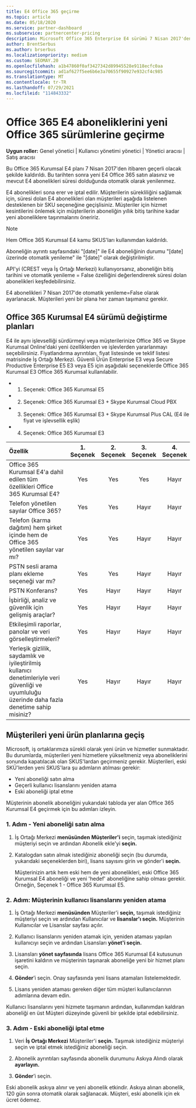 ```yaml
---
title: E4 Office 365 geçirme
ms.topic: article
ms.date: 05/18/2020
ms.service: partner-dashboard
ms.subservice: partnercenter-pricing
description: Microsoft Office 365 Enterprise E4 sürümü 7 Nisan 2017'den itibaren kaldırıldı. Müşteri aboneliklerinizi daha yeni sürümlere geçirmeyi Office 365.
author: BrentSerbus
ms.author: brserbus
ms.localizationpriority: medium
ms.custom: SEOMAY.20
ms.openlocfilehash: a1b47860f0af3427342d89945528e9118ecfc0aa
ms.sourcegitcommit: ad1af627f5ee6b6e3a70655f90927e932cf4c985
ms.translationtype: MT
ms.contentlocale: tr-TR
ms.lasthandoff: 07/29/2021
ms.locfileid: "114843332"
---
```

# <a name="migrate-office-365-e4-subscriptions-to-newer-office-365-versions"></a>Office 365 E4 aboneliklerini yeni Office 365 sürümlerine geçirme

**Uygun roller:** Genel yönetici | Kullanıcı yönetimi yönetici | Yönetici aracısı | Satış aracısı

Bu Office 365 Kurumsal E4 planı 7 Nisan 2017'den itibaren geçerli olacak şekilde kaldırıldı. Bu tarihten sonra yeni E4 Office 365 satın alasınız ve mevcut E4 abonelikleri süresi dolduğunda otomatik olarak yenilenmez.

E4 abonelikleri sona erer ve iptal edilir. Müşterilerin sürekliliğini sağlamak için, süresi dolan E4 abonelikleri olan müşterileri aşağıda listelenen desteklenen bir SKU seçeneğine geçişlisiniz. Müşteriler için hizmet kesintilerini önlemek için müşterilerin aboneliğin yıllık bitiş tarihine kadar yeni aboneliklere taşınmalarını öneririz. 

> [!NOTE]  
> Hem Office 365 Kurumsal E4 kamu SKUS'ları kullanımdan kaldırıldı.
 
Aboneliğin ayrıntı sayfasındaki "[date]" ile E4 aboneliğinin durumu "[date] üzerinde otomatik yenileme" ile "[date]" olarak değiştirilmiştir. 

API'yi (CREST veya İş Ortağı Merkezi) kullanıyorsanız, aboneliğin bitiş tarihini ve otomatik yenileme = False özelliğini değerlendirerek süresi dolan abonelikleri keşfedebilirsiniz. 

E4 abonelikleri 7 Nisan 2017'de otomatik yenileme=False olarak ayarlanacak. Müşterileri yeni bir plana her zaman taşımanız gerekir. 

## <a name="office-365-enterprise-e4-edition-replacement-plans"></a>Office 365 Kurumsal E4 sürümü değiştirme planları

E4 ile aynı işlevselliği sürdürmeyi veya müşterilerinize Office 365 ve Skype Kurumsal Online'daki yeni özelliklerden ve işlevlerden yararlanmayı seçebilirsiniz. Fiyatlandırma ayrıntıları, fiyat listesinde ve teklif listesi matrisinde İş Ortağı Merkezi. Güvenli Ürün Enterprise E3 veya Secure Productive Enterprise E5 E3 veya E5 için aşağıdaki seçeneklerde Office 365 Kurumsal E3 Office 365 Kurumsal kullanılabilir.

- 1. Seçenek: Office 365 Kurumsal E5

- 2. Seçenek: Office 365 Kurumsal E3 + Skype Kurumsal Cloud PBX

- 3. Seçenek: Office 365 Kurumsal E3 + Skype Kurumsal Plus CAL (E4 ile fiyat ve işlevsellik eşlik)

- 4. Seçenek: Office 365 Kurumsal E3


| Özellik | 1\. Seçenek | 2\. Seçenek | 3\. Seçenek | 4\. Seçenek |
| :---    | :------: |   :---:  |   :---:  |   :---:  |
| Office 365 Kurumsal E4'a dahil edilen tüm özellikleri Office 365 Kurumsal E4? | Yes | Yes | Yes | Hayır |
| Telefon yönetilen sayılar Office 365? | Yes | Yes | Hayır | Hayır |
| Telefon (karma dağıtım) hem şirket içinde hem de Office 365 yönetilen sayılar var mı? | Yes | Yes | Hayır | Hayır |
| PSTN sesli arama planı ekleme seçeneği var mı? | Yes | Yes | Hayır | Hayır |
| PSTN Konferans? | Yes | Hayır | Hayır | Hayır |
| İşbirliği, analiz ve güvenlik için gelişmiş araçlar? | Yes | Hayır | Hayır | Hayır |
| Etkileşimli raporlar, panolar ve veri görselleştirmeleri? | Yes | Hayır | Hayır | Hayır | 
| Yerleşik gizlilik, saydamlık ve iyileştirilmiş kullanıcı denetimleriyle veri güvenliği ve uyumluluğu üzerinde daha fazla denetime sahip misiniz? | Yes | Hayır | Hayır | Hayır | 

## <a name="transition-customers-to-new-product-plans"></a>Müşterileri yeni ürün planlarına geçiş

Microsoft, iş ortaklarımıza sürekli olarak yeni ürün ve hizmetler sunmaktadır. Bu durumlarda, müşterileri yeni hizmetlere yükseltmeniz veya aboneliklerini sonunda kapatılacak olan SKUS'lardan geçirmeniz gerekir. Müşterileri, eski SKÜ'lerden yeni SKUS'lara şu adımların atılması gerekir:

-   Yeni aboneliği satın alma
-   Geçerli kullanıcı lisanslarını yeniden atama
-   Eski aboneliği iptal etme

Müşterinin abonelik aboneliğini yukarıdaki tabloda yer alan Office 365 Kurumsal E4 geçirmek için bu adımları izleyin.

### <a name="step-1---purchase-the-new-subscription"></a>1. Adım - Yeni aboneliği satın alma

1. İş Ortağı Merkezi **menüsünden** **Müşteriler'i** seçin, taşımak istediğiniz müşteriyi seçin ve ardından Abonelik ekle'yi **seçin.**

2. Katalogdan satın almak istediğiniz aboneliği seçin (bu durumda, yukarıdaki seçeneklerden biri), lisans sayısını girin ve gönder'i **seçin.**

   Müşterinizin artık hem eski hem de yeni abonelikleri, eski Office 365 Kurumsal E4 aboneliği ve yeni 'hedef' aboneliğine sahip olması gerekir. Örneğin, Seçenek 1 - Office 365 Kurumsal E5.

### <a name="step-2---reassign-the-customers-users-licenses"></a>2. Adım: Müşterinin kullanıcı lisanslarını yeniden atama

1. İş Ortağı Merkezi **menüsünden** Müşteriler'i **seçin,** taşımak istediğiniz müşteriyi seçin ve ardından Kullanıcılar ve **lisanslar'ı seçin.** Müşterinin Kullanıcılar ve Lisanslar sayfası açılır.

2. Kullanıcı lisanslarını yeniden atamak için, yeniden ataması yapılan kullanıcıyı seçin ve ardından Lisansları **yönet'i seçin.**

3. Lisansları **yönet sayfasında** lisans  Office 365 Kurumsal E4 kutusunun işaretini kaldırın ve müşterinin taşınarak aboneliğe yeni bir hizmet planı seçin.

4. **Gönder**’i seçin. Onay sayfasında yeni lisans atamaları listelemektedir.

5. Lisans yeniden ataması gereken diğer tüm müşteri kullanıcılarının adımlarına devam edin.

Kullanıcı lisanslarını yeni hizmete taşımanın ardından, kullanımdan kaldıran aboneliği en üst Müşteri düzeyinde güvenli bir şekilde iptal edebilirsiniz.

### <a name="step-3---cancel-the-old-subscription"></a>3. Adım - Eski aboneliği iptal etme

1. Veri **İş Ortağı Merkezi** Müşteriler'i **seçin.** Taşımak istediğiniz müşteriyi seçin ve iptal etmek istediğiniz aboneliği seçin.

2. Abonelik ayrıntıları sayfasında abonelik durumunu Askıya Alındı olarak **ayarlayın.**

3. **Gönder**’i seçin.

Eski abonelik askıya alınır ve yeni abonelik etkindir. Askıya alınan abonelik, 120 gün sonra otomatik olarak sağlanacak. Müşteri, eski abonelik için ek ücret ödemez.



 



